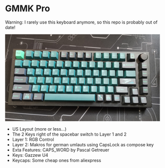 # GMMK Pro

Warning: I rarely use this keyboard anymore, so this repo is probably out of date!

![GMMK Pro](GMMKPro.jpg)

 - US Layout (more or less...)
 - The 2 Keys right of the spacebar switch to Layer 1 and 2
 - Layer 1: RGB Control
 - Layer 2: Makros for german umlauts using CapsLock as compose key
 - Exta Features: CAPS_WORD by Pascal Getreuer
 - Keys: Gazzew U4
 - Keycaps: Some cheap ones from aliexpress
